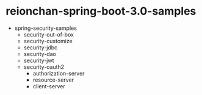 # reionchan-spring-boot-3.0-samples

* spring-security-samples
  * security-out-of-box
  * security-customize
  * security-jdbc
  * security-dao
  * security-jwt
  * security-oauth2
    * authorization-server
    * resource-server
    * client-server
